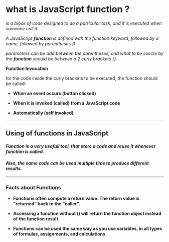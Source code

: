 # what is JavaScript function ?

*is a block of code designed to do a particular task, and it is executed when someone call it.*

*A JavaScript **function** is defined with the function keyword, followed by a name, followed by parentheses ()*

*parameters can be add between the parentheses, and what to be execte by the **function** should be between a 2 curly brackets {}.*

**Function Invocation**

for the code inside the curly brackets to be executed, the function should be called:


* __When an event occurs (botton clicked)__

* __When it is invoked (called) from a JavaScript code__

* __Automatically (self invoked)__

----

## Using of functions in JavaScript

#### _Function is a very usefull tool, that store a code and reuse it whenever function is called._

#### _Also, the same code can be used multiple time to produce different results._

----

### Facts about Functions

* **Functions often compute a return value. The return value is "returned" back to the "caller".**

* **Accessing a function without () will return the function object instead of the function result.**

* **Functions can be used the same way as you use variables, in all types of formulas, assignments, and calculations.**


